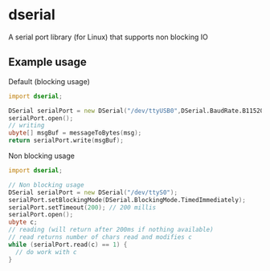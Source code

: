 # dserial

A serial port library (for Linux) that supports non blocking IO

## Example usage

Default (blocking usage)
```D
import dserial;

DSerial serialPort = new DSerial("/dev/ttyUSB0",DSerial.BaudRate.B115200);
serialPort.open();
// writing
ubyte[] msgBuf = messageToBytes(msg);
return serialPort.write(msgBuf);
```

Non blocking usage
```D
import dserial;

// Non blocking usage
DSerial serialPort = new DSerial("/dev/ttyS0");
serialPort.setBlockingMode(DSerial.BlockingMode.TimedImmediately);
serialPort.setTimeout(200); // 200 millis
serialPort.open();
ubyte c;
// reading (will return after 200ms if nothing available)
// read returns number of chars read and modifies c
while (serialPort.read(c) == 1) {
  // do work with c
}
 ```
